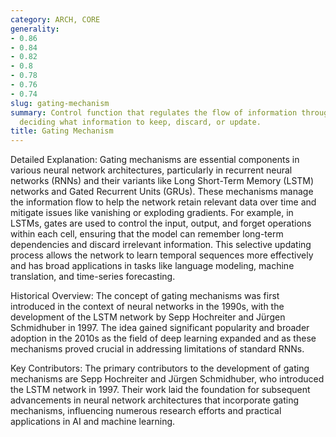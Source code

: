 ```yaml
---
category: ARCH, CORE
generality:
- 0.86
- 0.84
- 0.82
- 0.8
- 0.78
- 0.76
- 0.74
slug: gating-mechanism
summary: Control function that regulates the flow of information through the model,
  deciding what information to keep, discard, or update.
title: Gating Mechanism
---
```


Detailed Explanation: Gating mechanisms are essential components in various neural network architectures, particularly in recurrent neural networks (RNNs) and their variants like Long Short-Term Memory (LSTM) networks and Gated Recurrent Units (GRUs). These mechanisms manage the information flow to help the network retain relevant data over time and mitigate issues like vanishing or exploding gradients. For example, in LSTMs, gates are used to control the input, output, and forget operations within each cell, ensuring that the model can remember long-term dependencies and discard irrelevant information. This selective updating process allows the network to learn temporal sequences more effectively and has broad applications in tasks like language modeling, machine translation, and time-series forecasting.

Historical Overview: The concept of gating mechanisms was first introduced in the context of neural networks in the 1990s, with the development of the LSTM network by Sepp Hochreiter and Jürgen Schmidhuber in 1997. The idea gained significant popularity and broader adoption in the 2010s as the field of deep learning expanded and as these mechanisms proved crucial in addressing limitations of standard RNNs.

Key Contributors: The primary contributors to the development of gating mechanisms are Sepp Hochreiter and Jürgen Schmidhuber, who introduced the LSTM network in 1997. Their work laid the foundation for subsequent advancements in neural network architectures that incorporate gating mechanisms, influencing numerous research efforts and practical applications in AI and machine learning.